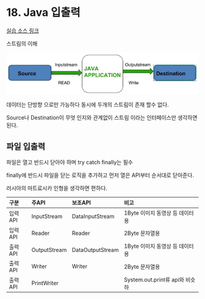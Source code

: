 # 18. Java 입출력

[실습 소스 링크](https://github.com/jinrang2/TJS_BigData/tree/master/src/1_JAVA/ch18_io/src/com/lec)

스트림의 이해

![&#xD504;&#xB85C;&#xADF8;&#xB7A8; &#xC678;&#xBD80;                      -&amp;gt;                               Java                            -&amp;gt;                      &#xD504;&#xB85C;&#xADF8;&#xB7A8; &#xC678;&#xBD80;](../../.gitbook/assets/java-input-output-stream.jpg)

데이터는 단방향 으로만 가능하다 동시에 두개의 스트림이 존재 할수 없다.

Source나 Destination이 무엇 인지와 관계없이 스트림 이라는 인터페이스만 생각하면 된다.

## 파일 입출력

파일은 열고 반드시 닫아야 하며 try catch finally는 필수

finally에 반드시 파일을 닫는 로직을 추가하고 먼저 열은 API부터 순서대로 닫아준다.

러시아의 마트료시카 인형을 생각하면 편하다.

| 구분 | 주API | 보조API | 비고 |
| :--- | :--- | :--- | :--- |
| 입력API | InputStream | DataInputStream | 1Byte 이미지 동영상 등 데이터용 |
| 입력API | Reader | Reader | 2Byte 문자열용 |
| 출력API | OutputStream | DataOutputStream | 1Byte 이미지 동영상 등 데이터용 |
| 출력API | Writer | Writer | 2Byte 문자열용 |
| 출력API | PrintWriter |  | System.out.print류 api와 비슷하 |

